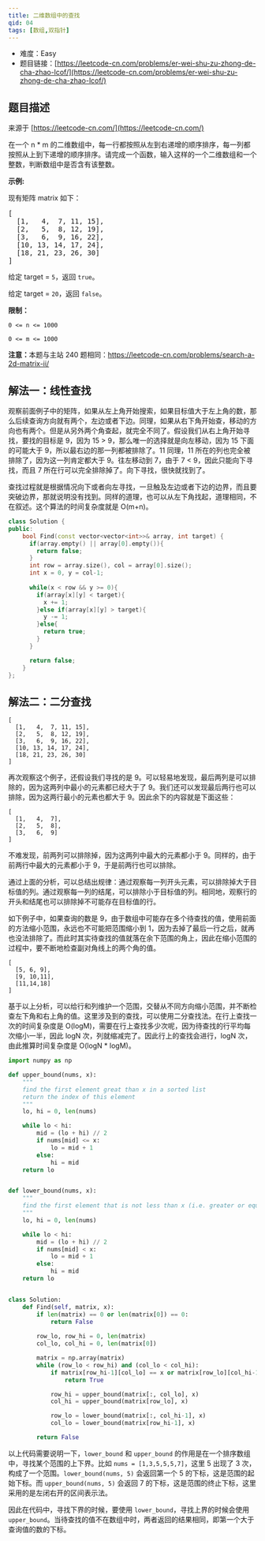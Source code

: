 ```yaml
---
title: 二维数组中的查找
qid: 04
tags: [数组,双指针]
---
```



- 难度：Easy
- 题目链接：[https://leetcode-cn.com/problems/er-wei-shu-zu-zhong-de-cha-zhao-lcof/](https://leetcode-cn.com/problems/er-wei-shu-zu-zhong-de-cha-zhao-lcof/)


## 题目描述

来源于 [https://leetcode-cn.com/](https://leetcode-cn.com/)

<p>在一个 n * m 的二维数组中，每一行都按照从左到右递增的顺序排序，每一列都按照从上到下递增的顺序排序。请完成一个函数，输入这样的一个二维数组和一个整数，判断数组中是否含有该整数。</p>



<p><strong>示例:</strong></p>

<p>现有矩阵 matrix 如下：</p>

<pre>[
  [1,   4,  7, 11, 15],
  [2,   5,  8, 12, 19],
  [3,   6,  9, 16, 22],
  [10, 13, 14, 17, 24],
  [18, 21, 23, 26, 30]
]
</pre>

<p>给定 target&nbsp;=&nbsp;<code>5</code>，返回&nbsp;<code>true</code>。</p>

<p>给定&nbsp;target&nbsp;=&nbsp;<code>20</code>，返回&nbsp;<code>false</code>。</p>



<p><strong>限制：</strong></p>

<p><code>0 &lt;= n &lt;= 1000</code></p>

<p><code>0 &lt;= m &lt;= 1000</code></p>



<p><strong>注意：</strong>本题与主站 240 题相同：<a href="https://leetcode-cn.com/problems/search-a-2d-matrix-ii/">https://leetcode-cn.com/problems/search-a-2d-matrix-ii/</a></p>



## 解法一：线性查找

观察前面例子中的矩阵，如果从左上角开始搜索，如果目标值大于左上角的数，那么后续查询方向就有两个，左边或者下边。同理，如果从右下角开始查，移动的方向也有两个。但是从另外两个角查起，就完全不同了。假设我们从右上角开始寻找，要找的目标是 9，因为 15 > 9，那么唯一的选择就是向左移动，因为 15 下面的可能大于 9，所以最右边的那一列都被排除了。11 同理，11 所在的列也完全被排除了，因为这一列肯定都大于 9。往左移动到 7，由于 7 < 9，因此只能向下寻找，而且 7 所在行可以完全排除掉了。向下寻找，很快就找到了。

查找过程就是根据情况向下或者向左寻找，一旦触及左边或者下边的边界，而且要突破边界，那就说明没有找到。同样的道理，也可以从左下角找起，道理相同，不在叙述。这个算法的时间复杂度就是 O(m+n)。

```c++
class Solution {
public:
    bool Find(const vector<vector<int>>& array, int target) {
      if(array.empty() || array[0].empty()){
        return false;
      }
      int row = array.size(), col = array[0].size();
      int x = 0, y = col-1;
    
      while(x < row && y >= 0){
        if(array[x][y] < target){
          x += 1;
        }else if(array[x][y] > target){
          y -= 1;
        }else{
          return true;
        }
      }

      return false;
    }
};
```

## 解法二：二分查找

```
[
  [1,   4,  7, 11, 15],
  [2,   5,  8, 12, 19],
  [3,   6,  9, 16, 22],
  [10, 13, 14, 17, 24],
  [18, 21, 23, 26, 30]
]
```

再次观察这个例子，还假设我们寻找的是 9。可以轻易地发现，最后两列是可以排除的，因为这两列中最小的元素都已经大于了 9。我们还可以发现最后两行也可以排除，因为这两行最小的元素也都大于 9。因此余下的内容就是下面这些：


```
[
  [1,   4,  7],
  [2,   5,  8],
  [3,   6,  9]
]
```

不难发现，前两列可以排除掉，因为这两列中最大的元素都小于 9。同样的，由于前两行中最大的元素都小于 9，于是前两行也可以排除。

通过上面的分析，可以总结出规律：通过观察每一列开头元素，可以排除掉大于目标值的列。通过观察每一列的结尾，可以排除小于目标值的列。相同地，观察行的开头和结尾也可以排除掉不可能存在目标值的行。


如下例子中，如果查询的数是 9，由于数组中可能存在多个待查找的值，使用前面的方法缩小范围，永远也不可能把范围缩小到 1，因为去掉了最后一行之后，就再也没法排除了。而此时其实待查找的值就落在余下范围的角上，因此在缩小范围的过程中，要不断地检查副对角线上的两个角的值。

```
[
  [5, 6, 9],
  [9, 10,11],
  [11,14,18]
]
```

基于以上分析，可以给行和列维护一个范围，交替从不同方向缩小范围，并不断检查左下角和右上角的值。这里涉及到的查找，可以使用二分查找法。在行上查找一次的时间复杂度是 O(logM)，需要在行上查找多少次呢，因为待查找的行平均每次缩小一半，因此 logN 次，列就缩减完了。因此行上的查找会进行，logN 次，由此推算时间复杂度是 O(logN * logM)。


```python
import numpy as np

def upper_bound(nums, x):
    """
    find the first element great than x in a sorted list
    return the index of this element
    """
    lo, hi = 0, len(nums)

    while lo < hi:
        mid = (lo + hi) // 2
        if nums[mid] <= x:
            lo = mid + 1
        else:
            hi = mid
    return lo


def lower_bound(nums, x):
    """
    find the first element that is not less than x (i.e. greater or equal to)
    """
    lo, hi = 0, len(nums)

    while lo < hi:
        mid = (lo + hi) // 2
        if nums[mid] < x:
            lo = mid + 1
        else:
            hi = mid
    return lo


class Solution:
    def Find(self, matrix, x):
        if len(matrix) == 0 or len(matrix[0]) == 0:
            return False
            
        row_lo, row_hi = 0, len(matrix)
        col_lo, col_hi = 0, len(matrix[0])

        matrix = np.array(matrix)
        while (row_lo < row_hi) and (col_lo < col_hi):
            if matrix[row_hi-1][col_lo] == x or matrix[row_lo][col_hi-1] == x:
                return True

            row_hi = upper_bound(matrix[:, col_lo], x)
            col_hi = upper_bound(matrix[row_lo], x)

            row_lo = lower_bound(matrix[:, col_hi-1], x)
            col_lo = lower_bound(matrix[row_hi-1], x)

        return False
```

以上代码需要说明一下，`lower_bound` 和 `upper_bound` 的作用是在一个排序数组中，寻找某个范围的上下界。比如 `nums = [1,3,5,5,5,7]`，这里 5 出现了 3 次，构成了一个范围。`lower_bound(nums, 5)` 会返回第一个 5 的下标，这是范围的起始下标。而 `upper_bound(nums, 5)` 会返回 7 的下标，这是范围的终止下标，这里采用的是左闭右开的区间表示法。

因此在代码中，寻找下界的时候，要使用 `lower_bound`，寻找上界的时候会使用 `upper_bound`。当待查找的值不在数组中时，两者返回的结果相同，即第一个大于查询值的数的下标。
